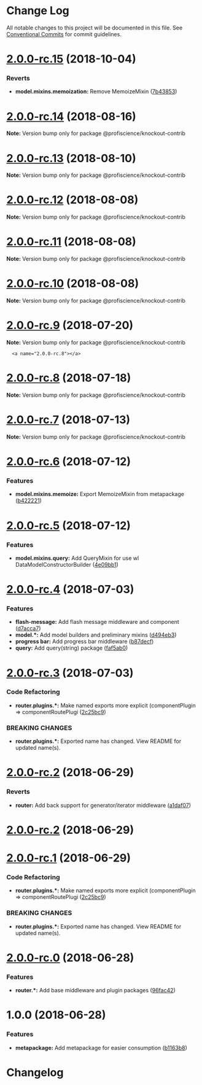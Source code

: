# Change Log

All notable changes to this project will be documented in this file.
See [Conventional Commits](https://conventionalcommits.org) for commit guidelines.

<a name="2.0.0-rc.15"></a>

# [2.0.0-rc.15](https://github.com/Profiscience/knockout-contrib/compare/@profiscience/knockout-contrib@2.0.0-rc.14...@profiscience/knockout-contrib@2.0.0-rc.15) (2018-10-04)

### Reverts

- **model.mixins.memoization:** Remove MemoizeMixin ([7b43853](https://github.com/Profiscience/knockout-contrib/commit/7b43853))

<a name="2.0.0-rc.14"></a>

# [2.0.0-rc.14](https://github.com/Profiscience/knockout-contrib/compare/@profiscience/knockout-contrib@2.0.0-rc.13...@profiscience/knockout-contrib@2.0.0-rc.14) (2018-08-16)

**Note:** Version bump only for package @profiscience/knockout-contrib

<a name="2.0.0-rc.13"></a>

# [2.0.0-rc.13](https://github.com/Profiscience/knockout-contrib/compare/@profiscience/knockout-contrib@2.0.0-rc.12...@profiscience/knockout-contrib@2.0.0-rc.13) (2018-08-10)

**Note:** Version bump only for package @profiscience/knockout-contrib

<a name="2.0.0-rc.12"></a>

# [2.0.0-rc.12](https://github.com/Profiscience/knockout-contrib/compare/@profiscience/knockout-contrib@2.0.0-rc.11...@profiscience/knockout-contrib@2.0.0-rc.12) (2018-08-08)

**Note:** Version bump only for package @profiscience/knockout-contrib

<a name="2.0.0-rc.11"></a>

# [2.0.0-rc.11](https://github.com/Profiscience/knockout-contrib/compare/@profiscience/knockout-contrib@2.0.0-rc.10...@profiscience/knockout-contrib@2.0.0-rc.11) (2018-08-08)

**Note:** Version bump only for package @profiscience/knockout-contrib

<a name="2.0.0-rc.10"></a>

# [2.0.0-rc.10](https://github.com/Profiscience/knockout-contrib/compare/@profiscience/knockout-contrib@2.0.0-rc.9...@profiscience/knockout-contrib@2.0.0-rc.10) (2018-08-08)

**Note:** Version bump only for package @profiscience/knockout-contrib

<a name="2.0.0-rc.9"></a>

# [2.0.0-rc.9](https://github.com/Profiscience/knockout-contrib/compare/@profiscience/knockout-contrib@2.0.0-rc.8...@profiscience/knockout-contrib@2.0.0-rc.9) (2018-07-20)

**Note:** Version bump only for package @profiscience/knockout-contrib

      <a name="2.0.0-rc.8"></a>

# [2.0.0-rc.8](https://github.com/Profiscience/knockout-contrib/compare/@profiscience/knockout-contrib@2.0.0-rc.7...@profiscience/knockout-contrib@2.0.0-rc.8) (2018-07-18)

**Note:** Version bump only for package @profiscience/knockout-contrib

<a name="2.0.0-rc.7"></a>

# [2.0.0-rc.7](https://github.com/Profiscience/knockout-contrib/compare/@profiscience/knockout-contrib@2.0.0-rc.6...@profiscience/knockout-contrib@2.0.0-rc.7) (2018-07-13)

**Note:** Version bump only for package @profiscience/knockout-contrib

<a name="2.0.0-rc.6"></a>

# [2.0.0-rc.6](https://github.com/Profiscience/knockout-contrib/compare/@profiscience/knockout-contrib@2.0.0-rc.5...@profiscience/knockout-contrib@2.0.0-rc.6) (2018-07-12)

### Features

- **model.mixins.memoize:** Export MemoizeMixin from metapackage ([b422221](https://github.com/Profiscience/knockout-contrib/commit/b422221))

<a name="2.0.0-rc.5"></a>

# [2.0.0-rc.5](https://github.com/Profiscience/knockout-contrib/compare/@profiscience/knockout-contrib@2.0.0-rc.4...@profiscience/knockout-contrib@2.0.0-rc.5) (2018-07-12)

### Features

- **model.mixins.query:** Add QueryMixin for use wl DataModelConstructorBuilder ([4e09bb1](https://github.com/Profiscience/knockout-contrib/commit/4e09bb1))

<a name="2.0.0-rc.4"></a>

# [2.0.0-rc.4](https://github.com/Profiscience/knockout-contrib/compare/@profiscience/knockout-contrib@2.0.0-rc.3...@profiscience/knockout-contrib@2.0.0-rc.4) (2018-07-03)

### Features

- **flash-message:** Add flash message middleware and component ([d7acca7](https://github.com/Profiscience/knockout-contrib/commit/d7acca7))
- **model.\*:** Add model builders and preliminary mixins ([d494eb3](https://github.com/Profiscience/knockout-contrib/commit/d494eb3))
- **progress bar:** Add progress bar middleware ([b87decf](https://github.com/Profiscience/knockout-contrib/commit/b87decf))
- **query:** Add query(string) package ([faf5ab0](https://github.com/Profiscience/knockout-contrib/commit/faf5ab0))

<a name="2.0.0-rc.3"></a>

# [2.0.0-rc.3](https://github.com/Profiscience/knockout-contrib/compare/@profiscience/knockout-contrib@2.0.0-rc.0...@profiscience/knockout-contrib@2.0.0-rc.3) (2018-07-03)

### Code Refactoring

- **router.plugins.\*:** Make named exports more explicit (componentPlugin => componentRoutePlugi ([2c25bc9](https://github.com/Profiscience/knockout-contrib/commit/2c25bc9))

### BREAKING CHANGES

- **router.plugins.\*:** Exported name has changed. View README for updated name(s).

<a name="2.0.0-rc.2"></a>

# [2.0.0-rc.2](https://github.com/Profiscience/knockout-contrib/compare/@profiscience/knockout-contrib@2.0.0-rc.1...@profiscience/knockout-contrib@2.0.0-rc.2) (2018-06-29)

### Reverts

- **router:** Add back support for generator/iterator middleware ([a1daf07](https://github.com/Profiscience/knockout-contrib/commit/a1daf07))
  <a name="2.0.0-rc.2"></a>

# [2.0.0-rc.2](https://github.com/Profiscience/knockout-contrib/compare/@profiscience/knockout-contrib@2.0.0-rc.0...@profiscience/knockout-contrib@2.0.0-rc.2) (2018-06-29)

<a name="2.0.0-rc.1"></a>

# [2.0.0-rc.1](https://github.com/Profiscience/knockout-contrib/compare/@profiscience/knockout-contrib@2.0.0-rc.0...@profiscience/knockout-contrib@2.0.0-rc.1) (2018-06-29)

### Code Refactoring

- **router.plugins.\*:** Make named exports more explicit (componentPlugin => componentRoutePlugi ([2c25bc9](https://github.com/Profiscience/knockout-contrib/commit/2c25bc9))

### BREAKING CHANGES

- **router.plugins.\*:** Exported name has changed. View README for updated name(s).

<a name="2.0.0-rc.0"></a>

# [2.0.0-rc.0](https://github.com/Profiscience/knockout-contrib/compare/@profiscience/knockout-contrib@1.0.0...@profiscience/knockout-contrib@2.0.0-rc.0) (2018-06-28)

### Features

- **router.\*:** Add base middleware and plugin packages ([96fac42](https://github.com/Profiscience/knockout-contrib/commit/96fac42))

<a name="1.0.0"></a>

# 1.0.0 (2018-06-28)

### Features

- **metapackage:** Add metapackage for easier consumption ([b1163b8](https://github.com/Profiscience/knockout-contrib/commit/b1163b8))

# Changelog
